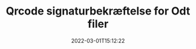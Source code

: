 ---
############################# Static ############################
layout: "auto-gen-signature"
date: 2022-03-01T15:12:22
draft: false
operation: Verify
signaturetype: Qrcode
fileformat: Odt
productName: .NET
lang: da
productCode: net
otherformats: pdf doc docx docm dot dotm dotx odt ott rtf xls xlsx xlsm xlsb csv ods ots xltx xltm ppt pptx pps ppsx odp otp potx potm pptm ppsm png jpg bmp gif tiff svg webp wmf
breadcrumb: Put Qrcode signature on Odt for C#

############################# Head ############################
head_title: "Bekræftelse af Qrcode signaturer for Odt filer via C#"
head_description: "Brug kun et par linjer med .NET-kode til at bekræfte Odt-dokumenter og deres Qrcode-signaturer."

############################# Header ############################
title: "Qrcode signaturbekræftelse for Odt filer"
description: "API for .NET giver mulighed for at bekræfte Qrcode-signaturer på Odt-dokumenter. Bekræftelse af e-signaturer i dine Odt-dokumenter kan udføres hurtigt og nemt."
bg_image: "https://cms.admin.containerize.com/templates/aspose/App_Themes/V3/images/bg/header1.png"
bg_overlay: false
button:
    enable: true

############################# SubMenu ############################
submenu:
    enable: true

    left:
        img_alt: "GroupDocs.Signature for .NET"
        image: "https://cms.admin.containerize.com/templates/groupdocs/images/product-logos/90x90-noborder/groupdocs-signature-net.png"
        product: "GroupDocs.Signature"
        platform: ".NET"



############################# About ############################
about:
    enable: true
    title: "Oplev nye GroupDocs.Signature for .NET API-funktioner"
    content: |
        [GroupDocs.Signature for .NET](https://products.groupdocs.com/signature/net/) API giver en bred vifte af måder at behandle adskillige dokumentformater ved at bruge elektroniske signaturer. Mange typer digitale signaturer som tekster, billeder, digitale certifikater, stregkoder, QR-koder, stempler eller metadata understøttes. Kunder kan tilføje, fjerne, redigere, validere eller søge i digitale signaturer i PDF-filer, MS Word-dokumenter, MS Excel-projektmapper, MS PowerPoint-præsentationer, Adobe Photoshop-filer og forskellige billedformater. Et forbløffende antal ekstra funktioner og indstillinger er tilgængelige.
    

############################# Steps ############################
steps:
    enable: true
    title_left: "Sådan validerer du Qrcode-signaturer i dit Odt-dokument"
    content_left: |
        [GroupDocs.Signature for .NET](https://products.groupdocs.com/signature/net/) inkluderer nyttige funktioner såsom bekræftelse af Qrcode signaturer placeret på Odt dokumenter. Brug denne mulighed uden at implementere ekstra kode.
        
        * For det første instansierer Signature-klassen, der som en konstruktørparametersti til et dokument, der formodes at være verificeret.
        * For det andet skal du oprette et nyt VerifyOptions-objekt og opsætte alle nødvendige egenskaber.
        * Til sidst påkalder du Signatures objekt Verify-metode, der passerer VerifyOptions-instansen.
        * Behandl derefter verifikationsresultaterne.

    title_right: "Systemkrav"
    content_right: |
        GroupDocs.Signature for .NET understøttes på alle større platforme og operativsystemer. Før du udfører koden nedenfor, skal du sørge for, at du har følgende forudsætninger installeret på dit system.

        * Operativsystemer: Microsoft Windows, Linux, MacOS
        * Udviklingsmiljøer: Microsoft Visual Studio, Xamarin, MonoDevelop
        * Frameworks: .NET Framework, .NET Standard, .NET Core, Mono
        * Download den seneste version af GroupDocs.Signature for .NET fra [Nuget](https://www.nuget.org/packages/groupdocs.signature)
         
    code: |
        ```csharp    
                
        // Set up input Odt file
        string filePath = "input.odt";

        // Instantiate Signature for input file
        using (GroupDocs.Signature.Signature signature = new GroupDocs.Signature.Signature(filePath))
        {
                //Provide verification options
                QrCodeVerifyOptions options = new QrCodeVerifyOptions()
                {
                    // process only first page
                    PagesSetup = new PagesSetup() { FirstPage = true },
                    AllPages = false,
                    // set up text match type
                    MatchType = TextMatchType.StartsWith,
                    // specify text pattern to search
                    Text = "QrCode text",
                };

                // Verify document signatures
                VerificationResult result = signature.Verify(options);

                //process result
                if (result.IsValid)
                {
                    //..
                }
        }

        ```

############################# Demos ############################
demos:
    enable: true
    title: "Signering med Qrcode signaturer Live Demo"
    content: |
       Føj forskellige elektroniske signaturer til filen Odt lige nu ved at besøge webstedet [GroupDocs.Signature App](https://products.groupdocs.app/signature/family).          

############################# More Formats ############################
more_formats:
    enable: true
    title: "Bekræft andre Qrcode-signaturer ved hjælp af C#"
    content: |
        "Verifikation af elektroniske signaturer placeret i forskellige dokumenter. Tjek kvaliteten af ​​signaturer i de populære filformater som vist nedenfor."
    format: 
       
       
back_to_top:
    enable: true
---